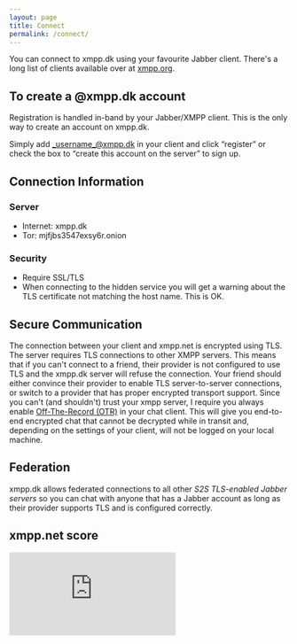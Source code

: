 ```yaml
---
layout: page
title: Connect
permalink: /connect/
---
```

You can connect to xmpp.dk using your favourite Jabber client. There's a long list of clients available over at [xmpp.org][jabber-clients]. 

## To create a @xmpp.dk account
Registration is handled in-band by your Jabber/XMPP client. This is the only way to create an account on xmpp.dk.  
  
Simply add _username_@xmpp.dk in your client and click “register” or check the box to “create this account on the server” to sign up.

## Connection Information

### Server

* Internet: xmpp.dk
* Tor: mjfjbs3547exsy6r.onion

### Security

* Require SSL/TLS
* When connecting to the hidden service you will get a warning about the TLS certificate not matching the host name. This is OK.

## Secure Communication
The connection between your client and xmpp.net is encrypted using TLS. The server requires TLS connections to other XMPP servers.
This means that if you can't connect to a friend, their provider is not configured to use TLS and the xmpp.dk server will refuse the connection. Your friend
should either convince their provider to enable TLS server-to-server connections, or switch to a provider that has proper encrypted transport support. 
Since you can't (and shouldn't) trust your xmpp server, I require you always enable [Off-The-Record (OTR)][off-the-record] in your chat client. 
This will give you end-to-end encrypted chat that cannot be decrypted while in transit and, depending on the settings of your client, will not be logged on your local machine. 

## Federation
xmpp.dk allows federated connections to all other *S2S TLS-enabled Jabber servers* so you can chat with anyone that has a Jabber account as long as their provider supports TLS and is configured correctly. 

## xmpp.net score
[![xmpp.net_score](https://xmpp.net/badge.php?domain=xmpp.dk)][xmpp.net]

[jabber-clients]: https://xmpp.org/software/clients.html
[off-the-record]: https://otr.cypherpunks.ca/
[xmpp.net]: https://xmpp.net/result.php?domain=xmpp.dk&type=client
